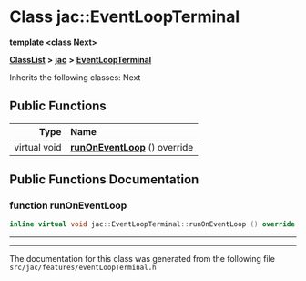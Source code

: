 

# Class jac::EventLoopTerminal

**template &lt;class Next&gt;**



[**ClassList**](annotated.md) **>** [**jac**](namespacejac.md) **>** [**EventLoopTerminal**](classjac_1_1EventLoopTerminal.md)








Inherits the following classes: Next


































## Public Functions

| Type | Name |
| ---: | :--- |
| virtual void | [**runOnEventLoop**](#function-runoneventloop) () override<br> |




























## Public Functions Documentation




### function runOnEventLoop 

```C++
inline virtual void jac::EventLoopTerminal::runOnEventLoop () override
```




<hr>

------------------------------
The documentation for this class was generated from the following file `src/jac/features/eventLoopTerminal.h`

